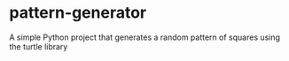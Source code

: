 # pattern-generator
A simple Python project that generates a random pattern of squares using the turtle library
